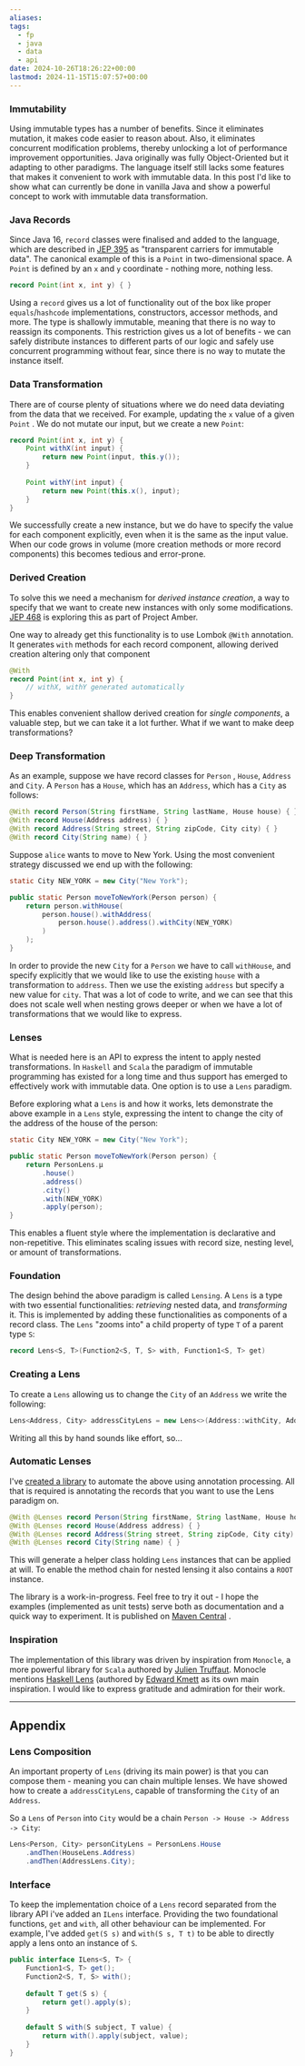 ```yaml
---
aliases: 
tags:
  - fp
  - java
  - data
  - api
date: 2024-10-26T18:26:22+00:00
lastmod: 2024-11-15T15:07:57+00:00
---
```


### Immutability
Using immutable types has a number of benefits. Since it eliminates mutation, it makes code easier to reason about. Also, it eliminates concurrent modification problems, thereby unlocking a lot of performance improvement opportunities. Java originally was fully Object-Oriented but it adapting to other paradigms. The language itself still lacks some features that makes it convenient to work with immutable data. In this post I'd like to show what can currently be done in vanilla Java and show a powerful concept to work with immutable data transformation.

### Java Records
Since Java 16, `record` classes were finalised and added to the language, which are described in [JEP 395](https://openjdk.org/jeps/395) as  "transparent carriers for immutable data". The canonical example of this is a `Point` in two-dimensional space. A `Point` is defined by an `x` and `y` coordinate - nothing more, nothing less. 

```java
record Point(int x, int y) { }
```

Using a `record` gives us a lot of functionality out of the box like proper `equals`/`hashcode` implementations, constructors, accessor methods, and more. The type is shallowly immutable, meaning that there is no way to reassign its components. This restriction gives us a lot of benefits - we can safely distribute instances to different parts of our logic and safely use concurrent programming without fear, since there is no way to mutate the instance itself.

### Data Transformation
There are of course plenty of situations where we do need data deviating from the data that we received. For example, updating the `x` value of a given `Point` . We do not mutate our input, but we create a new `Point`:

```java
record Point(int x, int y) {
	Point withX(int input) {
		return new Point(input, this.y());
	}
	
	Point withY(int input) {
		return new Point(this.x(), input);
	}
}
```

We successfully create a new instance, but we do have to specify the value for each component explicitly, even when it is the same as the input value. When our code grows in volume (more creation methods or more record components) this becomes tedious and error-prone.
### Derived Creation
To solve this we need a mechanism for *derived instance creation*, a way to specify that we want to create new instances with only some modifications. [JEP 468](https://openjdk.org/jeps/468) is exploring this as part of Project Amber.

One way to already get this functionality is to use Lombok `@With` annotation. It generates `with` methods for each record component, allowing derived creation altering only that component

```java
@With
record Point(int x, int y) {
	// withX, withY generated automatically
}
```

This enables convenient shallow derived creation for *single components*, a valuable step, but we can take it a lot further. What if we want to make deep transformations?

### Deep Transformation
As an example, suppose we have record classes for `Person` , `House`, `Address` and `City`. A `Person` has a `House`, which has an `Address`, which has a `City` as follows:

```java
@With record Person(String firstName, String lastName, House house) { }
@With record House(Address address) { }
@With record Address(String street, String zipCode, City city) { }
@With record City(String name) { }
```

Suppose `alice` wants to move to New York. Using the most convenient strategy discussed we end up with the following:

```java
static City NEW_YORK = new City("New York");

public static Person moveToNewYork(Person person) {
	return person.withHouse(
		person.house().withAddress(
			person.house().address().withCity(NEW_YORK)
		)
	);
}
```

In order to provide the new `City` for a `Person` we have to call `withHouse`, and specify explicitly that we would like to use the existing `house` with a transformation to `address`. Then we use the existing `address` but specify a new value for `city`. That was a lot of code to write, and we can see that this does not scale well when nesting grows deeper or when we have a lot of transformations that we would like to express.
### Lenses
What is needed here is an API to express the intent to apply nested transformations. In `Haskell` and `Scala` the paradigm of immutable programming has existed for a long time and thus support has emerged to effectively work with immutable data. One option is to use a  `Lens` paradigm. 

Before exploring what a `Lens` is and how it works, lets demonstrate the above example in a `Lens` style, expressing the intent to change the city of the address of the house of the person:

```java
static City NEW_YORK = new City("New York");

public static Person moveToNewYork(Person person) {
	return PersonLens.µ
		.house()
		.address()
		.city()
		.with(NEW_YORK)
		.apply(person);
}
```

This enables a fluent style where the implementation is declarative and non-repetitive. This eliminates scaling issues with record size, nesting level, or amount of transformations.

### Foundation
The design behind the above paradigm is called `Lensing`. A `Lens` is a type with two essential functionalities: *retrieving* nested data, and *transforming* it. This is implemented by adding these functionalities as components of a record class. The `Lens` "zooms into" a child property of type `T` of a parent type `S`:

```java
record Lens<S, T>(Function2<S, T, S> with, Function1<S, T> get)
```

### Creating a Lens
To create a `Lens` allowing us to change the `City` of an `Address` we write the following:
```java
Lens<Address, City> addressCityLens = new Lens<>(Address::withCity, Address::city);
```

Writing all this by hand sounds like effort, so...

### Automatic Lenses
I've [created a library](https://github.com/bvkatwijk/java-lens) to automate the above using annotation processing. All that is required is annotating the records that you want to use the Lens paradigm on.

```java
@With @Lenses record Person(String firstName, String lastName, House house) { }
@With @Lenses record House(Address address) { }
@With @Lenses record Address(String street, String zipCode, City city) { }
@With @Lenses record City(String name) { }
```

This will generate a helper class holding `Lens` instances that can be applied at will. To enable the method chain for nested lensing it also contains a `ROOT` instance.

The library is a work-in-progress. Feel free to try it out - I hope the examples (implemented as unit tests) serve both as documentation and a quick way to experiment. It is published on [Maven Central](https://mvnrepository.com/artifact/nl.bvkatwijk/java-lens) .

### Inspiration
The implementation of this library was driven by inspiration from `Monocle`, a more powerful library for  `Scala` authored by [Julien Truffaut](https://github.com/julien-truffaut). Monocle mentions [Haskell Lens](https://github.com/ekmett/lens)  (authored by [Edward Kmett](https://github.com/ekmett) as its own main inspiration. I would like to express gratitude and admiration for their work.

--- 

## Appendix

### Lens Composition
An important property of `Lens` (driving its main power) is that you can compose them - meaning you can chain multiple lenses. We have showed how to create a `addressCityLens`, capable of transforming the `City` of an `Address`.

So a `Lens` of `Person` into `City` would be a chain `Person -> House -> Address -> City`:

```java
Lens<Person, City> personCityLens = PersonLens.House
	.andThen(HouseLens.Address)
	.andThen(AddressLens.City);
```

### Interface

To keep the implementation choice of a `Lens` record separated from the library API i've added an `ILens`  interface. Providing the two foundational functions, `get` and `with`, all other behaviour can be implemented. For example, I've added `get(S s)` and `with(S s, T t)` to be able to directly apply a lens onto an instance of `S`.

```java
public interface ILens<S, T> {  
    Function1<S, T> get();  
    Function2<S, T, S> with();  
  
    default T get(S s) {  
        return get().apply(s);  
    }  
  
    default S with(S subject, T value) {  
        return with().apply(subject, value);  
    }
}
```